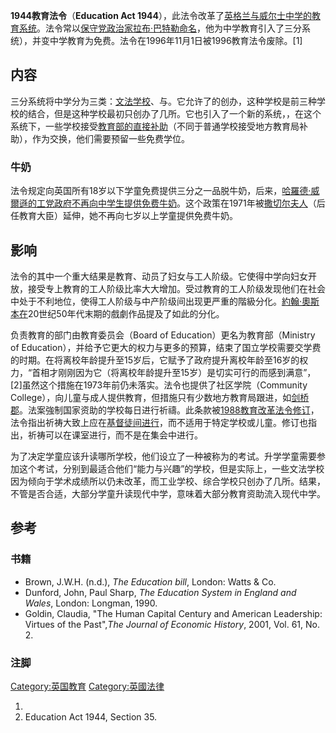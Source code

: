 **1944教育法令**（**Education Act
1944**），此法令改革了[英格兰与威尔士中学的教育系统](../Page/英格兰与威尔士.md "wikilink")。法令常以[保守党政治家](../Page/保守党_\(英国\).md "wikilink")[拉布·巴特勒命名](../Page/拉布·巴特勒.md "wikilink")，他为中学教育引入了三分系统），并变中学教育为免费。法令在1996年11月1日被1996教育法令废除。\[1\]

## 内容

三分系统将中学分为三类：[文法学校](../Page/文法学校.md "wikilink")、与。它允许了的创办，这种学校是前三种学校的结合，但是这种学校最初只创办了几所。它也引入了一个新的系统，，在这个系统下，一些学校接受[教育部的直接补助](../Page/教育部_\(英國\).md "wikilink")（不同于普通学校接受地方教育局补助），作为交换，他们需要预留一些免费学位。

### 牛奶

法令规定向英国所有18岁以下学童免费提供三分之一品脱牛奶，后来，[哈羅德·威爾遜的工党政府不再向中学生提供免费牛奶](../Page/哈羅德·威爾遜.md "wikilink")。这个政策在1971年被[撒切尔夫人](../Page/撒切尔夫人.md "wikilink")（后任教育大臣）延伸，她不再向七岁以上学童提供免费牛奶。

## 影响

法令的其中一个重大结果是教育、动员了妇女与工人阶级。它使得中学向妇女开放，接受专上教育的工人阶级比率大大增加。受过教育的工人阶级发现他们在社会中处于不利地位，使得工人阶级与中产阶级间出现更严重的階級分化。[約翰·奧斯本在](../Page/約翰·奧斯本.md "wikilink")20世纪50年代末期的戲劇作品提及了如此的分化。

负责教育的部门由教育委员会（Board of Education）更名为教育部（Ministry of
Education），并给予它更大的权力与更多的预算，结束了国立学校需要交学费的时期。在将离校年龄提升至15岁后，它赋予了政府提升离校年龄至16岁的权力，“首相才刚刚因为它（将离校年龄提升至15岁）是切实可行的而感到满意”，\[2\]虽然这个措施在1973年前仍未落实。法令也提供了社区学院（Community
College），向儿童与成人提供教育，但措施只有少数地方教育局跟进，如[剑桥郡](../Page/剑桥郡.md "wikilink")。法案強制国家资助的学校每日进行祈禱。此条款被[1988教育改革法令修订](../Page/1988教育改革法令.md "wikilink")，法令指出祈祷大致上应在[基督徒间进行](../Page/基督徒.md "wikilink")，而不适用于特定学校或儿童。修订也指出，祈祷可以在课室进行，而不是在集会中进行。

为了决定学童应该升读哪所学校，他们设立了一种被称为的考试。升学学童需要参加这个考试，分别到最适合他们“能力与兴趣”的学校，但是实际上，一些文法学校因为倾向于学术成绩所以仍未改革，而工业学校、综合学校只创办了几所。结果，不管是否合适，大部分学童升读现代中学，意味着大部分教育资助流入现代中学。

## 参考

### 书籍

  - Brown, J.W.H. (n.d.), *The Education bill*, London: Watts & Co.
  - Dunford, John, Paul Sharp, *The Education System in England and
    Wales*, London: Longman, 1990.
  - Goldin, Claudia, "The Human Capital Century and American Leadership:
    Virtues of the Past",*The Journal of Economic History*, 2001, Vol.
    61, No. 2.

### 注脚

[Category:英国教育](https://zh.wikipedia.org/wiki/Category:英国教育 "wikilink")
[Category:英國法律](https://zh.wikipedia.org/wiki/Category:英國法律 "wikilink")

1.
2.  Education Act 1944, Section 35.